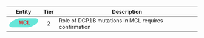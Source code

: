 |Entity|Tier|Description              |
|:----:|:----:|------------------------------|
|![MCL](images/icons/MCL_tier2.png) | 2 | Role of DCP1B mutations in MCL requires confirmation|

